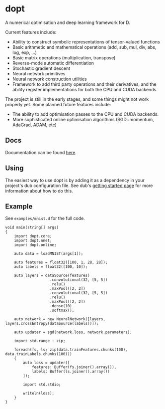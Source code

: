 dopt
====

A numerical optimisation and deep learning framework for D.

Current features include:

* Ability to construct symbolic representations of tensor-valued functions
* Basic arithmetic and mathematical operations (add, sub, mul, div, abs, log, exp, ...)
* Basic matrix operations (multiplication, transpose)
* Reverse-mode automatic differentiation
* Stochastic gradient descent
* Neural network primitives
* Neural network construction utilities
* Framework to add third party operations and their derivatives, and the ability register implementations for both the CPU and CUDA backends.

The project is still in the early stages, and some things might not work properly yet. Some planned future features include:

* The ability to add optimisation passes to the CPU and CUDA backends.
* More sophisticated online optimisation algorithms (SGD+momentum, AdaGrad, ADAM, etc)

Docs
----

Documentation can be found [here](https://henrygouk.github.io/dopt/).

Using
-----

The easiest way to use dopt is by adding it as a dependency in your project's dub configuration file. See dub's [getting started page](http://code.dlang.org/getting_started) for more information about how to do this.

Example
-------

See `examples/mnist.d` for the full code.

```
void main(string[] args)
{
    import dopt.core;
    import dopt.nnet;
    import dopt.online;

    auto data = loadMNIST(args[1]);

    auto features = float32([100, 1, 28, 28]);
    auto labels = float32([100, 10]);

    auto layers = dataSource(features)
                    .convolutional(32, [5, 5])
                    .relu()
                    .maxPool([2, 2])
                    .convolutional(32, [5, 5])
                    .relu()
                    .maxPool([2, 2])
                    .dense(10)
                    .softmax();

    auto network = new NeuralNetwork([layers, layers.crossEntropy(dataSource(labels))]);

    auto updater = sgd(network.loss, network.parameters);

    import std.range : zip;

    foreach(fs, ls; zip(data.trainFeatures.chunks(100), data.trainLabels.chunks(100)))
    {
        auto loss = updater([
            features: Buffer(fs.joiner().array()),
            labels: Buffer(ls.joiner().array())
        ]);

        import std.stdio;

        writeln(loss);
    }
}
```

